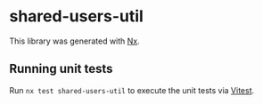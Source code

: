 # shared-users-util

This library was generated with [Nx](https://nx.dev).

## Running unit tests

Run `nx test shared-users-util` to execute the unit tests via [Vitest](https://vitest.dev/).
